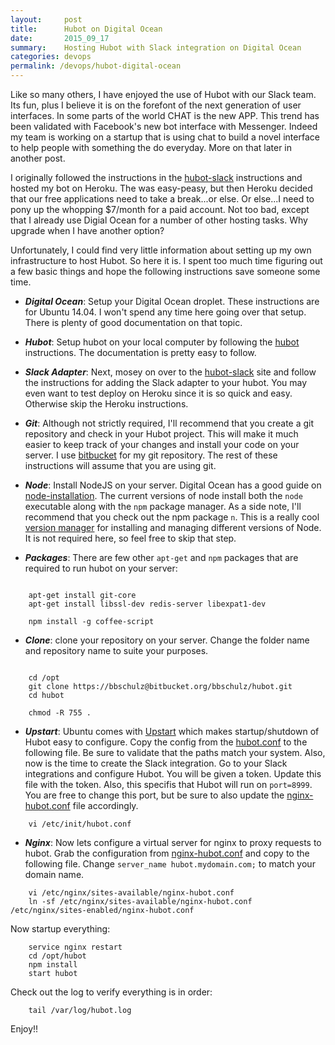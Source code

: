 ```yaml
---
layout:     post
title:      Hubot on Digital Ocean
date:       2015_09_17
summary:    Hosting Hubot with Slack integration on Digital Ocean
categories: devops
permalink: /devops/hubot-digital-ocean
---
```


Like so many others, I have enjoyed the use of Hubot with our Slack team.  Its fun, plus I believe it is on the forefont of the next generation of user interfaces.  In some parts of the world CHAT is the new APP.  This trend has been validated with Facebook's new bot interface with Messenger.  Indeed my team is working on a startup that is using chat to build a novel interface to help people with something the do everyday.  More on that later in another post.

I originally followed the instructions in the [hubot-slack] instructions and hosted my bot on Heroku.  The was easy-peasy, but then Heroku decided that our free applications need to take a break...or else.  Or else...I need to pony up the whopping $7/month for a paid account.  Not too bad, except that I already use Digial Ocean for a number of other hosting tasks.  Why upgrade when I have another option?

Unfortunately, I could find very little information about setting up my own infrastructure to host Hubot.  So here it is.  I spent too much time figuring out a few basic things and hope the following instructions save someone some time.


* **_Digital Ocean_**:  Setup your Digital Ocean droplet.  These instructions are for Ubuntu 14.04.  I won't spend any time here going over that setup.  There is plenty of good documentation on that topic.

* **_Hubot_**: Setup hubot on your local computer by following the [hubot] instructions.  The documentation is pretty easy to follow.

* **_Slack Adapter_**: Next, mosey on over to the [hubot-slack] site and follow the instructions for adding the Slack adapter to your hubot.  You may even want to test deploy on Heroku since it is so quick and easy.  Otherwise skip the Heroku instructions.

* **_Git_**: Although not strictly required, I'll recommend that you create a git repository and check in your Hubot project.  This will make it much easier to keep track of your changes and install your code on your server.  I use [bitbucket] for my git repository.  The rest of these instructions will assume that you are using git.

* **_Node_**: Install NodeJS on your server.  Digital Ocean has a good guide on [node-installation].  The current versions of node install both the `node` executable along with the `npm` package manager.  As a side note, I'll recommend that you check out the npm package `n`.  This is a really cool [version manager] for installing and managing different versions of Node.  It is not required here, so feel free to skip that step.

* **_Packages_**: There are few other `apt-get` and `npm` packages that are required to run hubot on your server:

```

    apt-get install git-core
    apt-get install libssl-dev redis-server libexpat1-dev

    npm install -g coffee-script

```

* **_Clone_**: clone your repository on your server.  Change the folder name and repository name to suite your purposes.

```

    cd /opt
    git clone https://bbschulz@bitbucket.org/bbschulz/hubot.git
    cd hubot

    chmod -R 755 .

```

* **_Upstart_**: Ubuntu comes with [Upstart] which makes startup/shutdown of Hubot easy to configure.  Copy the config from the [hubot.conf] to the following file.  Be sure to validate that the paths match your system.  Also, now is the time to create the Slack integration.  Go to your Slack integrations and configure Hubot.  You will be given a token.  Update this file with the token.  Also, this specifis that Hubot will run on `port=8999`.  You are free to change this port, but be sure to also update the [nginx-hubot.conf] file accordingly.

```
    vi /etc/init/hubot.conf
```

* **_Nginx_**: Now lets configure a virtual server for nginx to proxy requests to hubot.  Grab the configuration from [nginx-hubot.conf] and copy to the following file.  Change `server_name hubot.mydomain.com;` to match your domain name.

```
    vi /etc/nginx/sites-available/nginx-hubot.conf
    ln -sf /etc/nginx/sites-available/nginx-hubot.conf /etc/nginx/sites-enabled/nginx-hubot.conf
```

Now startup everything:

```
    service nginx restart
    cd /opt/hubot
    npm install
    start hubot
```

Check out the log to verify everything is in order:

```
    tail /var/log/hubot.log
```

Enjoy!!


[hubot-slack]: https://github.com/slackhq/hubot-slack
[hubot]: https://hubot.github.com/docs/
[node-installation]: https://www.digitalocean.com/community/tutorials/how-to-install-node-js-on-an-ubuntu-14-04-server
[version manager]: https://www.npmjs.com/package/n
[bitbucket]: https://bitbucket.org/
[Upstart]: http://upstart.ubuntu.com/
[gist]: https://gist.github.com/lookingcloudy/c05d2239d97f46f608b6
[hubot.conf]: https://gist.github.com/lookingcloudy/c05d2239d97f46f608b6#file-hubot-conf
[nginx-hubot.conf]: https://gist.github.com/lookingcloudy/c05d2239d97f46f608b6#file-nginx-hubot-conf

